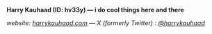 **Harry Kauhaad (ID: hv33y) — i do cool things here and there**

*website: [harrykauhaad.com](https://harrykauhaad.com) — X (formerly Twitter) :  [@harrykauhaad](https://x.com/harrykauhaad)*
